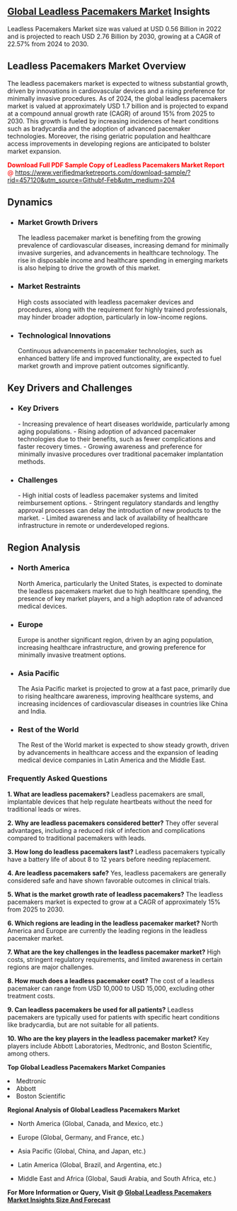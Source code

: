 <h2><a href="https://www.verifiedmarketreports.com/download-sample/?rid=457120&amp;utm_source=Githubf&amp;utm_medium=204" target="_blank">Global Leadless Pacemakers Market</a> Insights</h2><p>Leadless Pacemakers Market size was valued at USD 0.56 Billion in 2022 and is projected to reach USD 2.76 Billion by 2030, growing at a CAGR of 22.57% from 2024 to 2030.</p><p> <h2>Leadless Pacemakers Market Overview</h2> <p>The leadless pacemakers market is expected to witness substantial growth, driven by innovations in cardiovascular devices and a rising preference for minimally invasive procedures. As of 2024, the global leadless pacemakers market is valued at approximately USD 1.7 billion and is projected to expand at a compound annual growth rate (CAGR) of around 15% from 2025 to 2030. This growth is fueled by increasing incidences of heart conditions such as bradycardia and the adoption of advanced pacemaker technologies. Moreover, the rising geriatric population and healthcare access improvements in developing regions are anticipated to bolster market expansion.</p> <p><p><span class=""><span style="color: #ff0000;"><strong>Download Full PDF Sample Copy of Leadless Pacemakers Market Report</strong> @ </span><a href="https://www.verifiedmarketreports.com/download-sample/?rid=457120&amp;utm_source=Githubf-Feb&amp;utm_medium=204" target="_blank">https://www.verifiedmarketreports.com/download-sample/?rid=457120&amp;utm_source=Githubf-Feb&amp;utm_medium=204</a></span></p></p> <h2>Dynamics</h2> <ul> <li><h3>Market Growth Drivers</h3> The leadless pacemaker market is benefiting from the growing prevalence of cardiovascular diseases, increasing demand for minimally invasive surgeries, and advancements in healthcare technology. The rise in disposable income and healthcare spending in emerging markets is also helping to drive the growth of this market.</li> <li><h3>Market Restraints</h3> High costs associated with leadless pacemaker devices and procedures, along with the requirement for highly trained professionals, may hinder broader adoption, particularly in low-income regions.</li> <li><h3>Technological Innovations</h3> Continuous advancements in pacemaker technologies, such as enhanced battery life and improved functionality, are expected to fuel market growth and improve patient outcomes significantly.</li> </ul> <h2>Key Drivers and Challenges</h2> <ul> <li><h3>Key Drivers</h3> - Increasing prevalence of heart diseases worldwide, particularly among aging populations. - Rising adoption of advanced pacemaker technologies due to their benefits, such as fewer complications and faster recovery times. - Growing awareness and preference for minimally invasive procedures over traditional pacemaker implantation methods.</li> <li><h3>Challenges</h3> - High initial costs of leadless pacemaker systems and limited reimbursement options. - Stringent regulatory standards and lengthy approval processes can delay the introduction of new products to the market. - Limited awareness and lack of availability of healthcare infrastructure in remote or underdeveloped regions.</li> </ul> <h2>Region Analysis</h2> <ul> <li><h3>North America</h3> North America, particularly the United States, is expected to dominate the leadless pacemakers market due to high healthcare spending, the presence of key market players, and a high adoption rate of advanced medical devices.</li> <li><h3>Europe</h3> Europe is another significant region, driven by an aging population, increasing healthcare infrastructure, and growing preference for minimally invasive treatment options.</li> <li><h3>Asia Pacific</h3> The Asia Pacific market is projected to grow at a fast pace, primarily due to rising healthcare awareness, improving healthcare systems, and increasing incidences of cardiovascular diseases in countries like China and India.</li> <li><h3>Rest of the World</h3> The Rest of the World market is expected to show steady growth, driven by advancements in healthcare access and the expansion of leading medical device companies in Latin America and the Middle East.</li> </ul> <h3>Frequently Asked Questions</h3> <p><strong>1. What are leadless pacemakers?</strong> Leadless pacemakers are small, implantable devices that help regulate heartbeats without the need for traditional leads or wires.</p> <p><strong>2. Why are leadless pacemakers considered better?</strong> They offer several advantages, including a reduced risk of infection and complications compared to traditional pacemakers with leads.</p> <p><strong>3. How long do leadless pacemakers last?</strong> Leadless pacemakers typically have a battery life of about 8 to 12 years before needing replacement.</p> <p><strong>4. Are leadless pacemakers safe?</strong> Yes, leadless pacemakers are generally considered safe and have shown favorable outcomes in clinical trials.</p> <p><strong>5. What is the market growth rate of leadless pacemakers?</strong> The leadless pacemakers market is expected to grow at a CAGR of approximately 15% from 2025 to 2030.</p> <p><strong>6. Which regions are leading in the leadless pacemaker market?</strong> North America and Europe are currently the leading regions in the leadless pacemaker market.</p> <p><strong>7. What are the key challenges in the leadless pacemaker market?</strong> High costs, stringent regulatory requirements, and limited awareness in certain regions are major challenges.</p> <p><strong>8. How much does a leadless pacemaker cost?</strong> The cost of a leadless pacemaker can range from USD 10,000 to USD 15,000, excluding other treatment costs.</p> <p><strong>9. Can leadless pacemakers be used for all patients?</strong> Leadless pacemakers are typically used for patients with specific heart conditions like bradycardia, but are not suitable for all patients.</p> <p><strong>10. Who are the key players in the leadless pacemaker market?</strong> Key players include Abbott Laboratories, Medtronic, and Boston Scientific, among others.</p> </p><p><strong>Top Global Leadless Pacemakers Market Companies</strong></p><div data-test-id=""><p><li>Medtronic</li><li> Abbott</li><li> Boston Scientific</li></p><div><strong>Regional Analysis of&nbsp;Global Leadless Pacemakers Market</strong></div><ul><li dir="ltr"><p dir="ltr">North America&nbsp;(Global, Canada, and Mexico, etc.)</p></li><li dir="ltr"><p dir="ltr">Europe (Global, Germany, and France, etc.)</p></li><li dir="ltr"><p dir="ltr">Asia Pacific&nbsp;(Global, China, and Japan, etc.)</p></li><li dir="ltr"><p dir="ltr">Latin America&nbsp;(Global, Brazil, and Argentina, etc.)</p></li><li dir="ltr">Middle East and Africa&nbsp;(Global, Saudi Arabia, and South Africa, etc.)</li></ul><p><strong>For More Information or Query, Visit @&nbsp;</strong><strong><a href="https://www.verifiedmarketreports.com/product/leadless-pacemakers-market/?utm_source=Githubf&amp;utm_medium=204" target="_blank">Global Leadless Pacemakers Market Insights Size And Forecast</a></strong></p></div>
